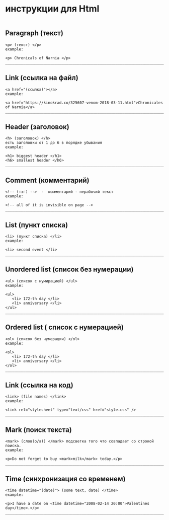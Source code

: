 # инструкции для Html
```
```
## Paragraph (текст)
```
<p> (текст) </p>
example:

<p> Chronicals of Narnia </p>
____________________________________________________________________________________
```
## Link (ссылка на файл)
```
<a href="(ссылка)"></a>
example:

<a href="https://kinokrad.co/325607-venom-2018-03-11.html">Chronicales of Narnia</a>
____________________________________________________________________________________
```
## Header (заголовок)
```
<h> (заголовок) </h>
есть заголовки от 1 до 6 в порядке убывания
example:

<h1> biggest header </h1>
<h6> smallest header </h6>
____________________________________________________________________________________
```
## Comment (комментарий)
```
<!-- (тэг) -->  -  комментарий - нерабочий текст
example:

<!-- all of it is invisible on page -->
____________________________________________________________________________________
```
## List (пункт списка)
```
<li> (пункт списка) </li>
example:

<li> second event </li>
____________________________________________________________________________________
```
## Unordered list (список без нумерации)
```
<ul> (список с нумирацией) </ul>
example:

<ul>
   <li> 172-th day </li>
   <li> anniversary </li>
</ul>
____________________________________________________________________________________
```
## Ordered list ( список с нумерацией)
```
<ol> (список без нумерации) </ol>
example:

<ol>
   <li> 172-th day </li>
   <li> anniversary </li>
</ol>
____________________________________________________________________________________
```
## Link (ссылка на код)
```
<link> (file names) </link>
example:

<link rel="stylesheet" type="text/css" href="style.css" />
____________________________________________________________________________________
```
## Mark (поиск текста)
```
<mark> (слов(о/а)) </mark> подсветка того что совпадает со строкой поиска.
example:

<p>Do not forget to buy <mark>milk</mark> today.</p>
____________________________________________________________________________________
```
## Time (синхронизация со временем)
```
<time datetime="(date)"> (some text, date) </time>
example:

<p>I have a date on <time datetime="2008-02-14 20:00">Valentines day</time>.</p>
____________________________________________________________________________________
```
